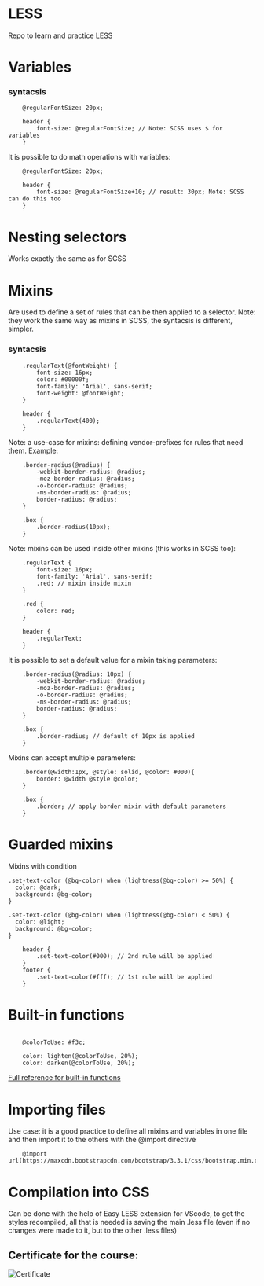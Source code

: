 # LESS
Repo to learn and practice LESS

# Variables
### syntacsis

```
    @regularFontSize: 20px;

    header {
        font-size: @regularFontSize; // Note: SCSS uses $ for variables
    }
```

It is possible to do math operations with variables:

```
    @regularFontSize: 20px;

    header {
        font-size: @regularFontSize+10; // result: 30px; Note: SCSS can do this too
    }
```

# Nesting selectors

Works exactly the same as for SCSS

# Mixins
Are used to define a set of rules that can be then applied to a selector. Note: they work the same way as mixins in SCSS, the syntacsis is different, simpler.

### syntacsis

```
    .regularText(@fontWeight) {
        font-size: 16px;
        color: #00000f;
        font-family: 'Arial', sans-serif;
        font-weight: @fontWeight;
    }

    header {
        .regularText(400);
    }
```

Note: a use-case for mixins: defining vendor-prefixes for rules that need them. Example:

```
    .border-radius(@radius) {
        -webkit-border-radius: @radius;
        -moz-border-radius: @radius;
        -o-border-radius: @radius;
        -ms-border-radius: @radius;
        border-radius: @radius;
    }

    .box {
        .border-radius(10px);
    }
```

Note: mixins can be used inside other mixins (this works in SCSS too):

```
    .regularText {
        font-size: 16px;
        font-family: 'Arial', sans-serif;
        .red; // mixin inside mixin
    }

    .red {
        color: red;
    }

    header {
        .regularText;
    }
```

It is possible to set a default value for a mixin taking parameters:

```
    .border-radius(@radius: 10px) {
        -webkit-border-radius: @radius;
        -moz-border-radius: @radius;
        -o-border-radius: @radius;
        -ms-border-radius: @radius;
        border-radius: @radius;
    }

    .box {
        .border-radius; // default of 10px is applied
    }
```

Mixins can accept multiple parameters:

```
    .border(@width:1px, @style: solid, @color: #000){
        border: @width @style @color;
    }

    .box {
        .border; // apply border mixin with default parameters
    }
```

# Guarded mixins
Mixins with condition

```
.set-text-color (@bg-color) when (lightness(@bg-color) >= 50%) { 
  color: @dark;
  background: @bg-color;
}

.set-text-color (@bg-color) when (lightness(@bg-color) < 50%) { 
  color: @light;
  background: @bg-color;
}

    header {
        .set-text-color(#000); // 2nd rule will be applied
    }
    footer {
        .set-text-color(#fff); // 1st rule will be applied
    }
```

# Built-in functions

```

    @colorToUse: #f3c;

    color: lighten(@colorToUse, 20%);
    color: darken(@colorToUse, 20%);

```

[Full reference for built-in functions](https://lesscss.org/functions)

# Importing files

Use case: it is a good practice to define all mixins and variables in one file and then import it to the others with the @import directive

```
    @import url(https://maxcdn.bootstrapcdn.com/bootstrap/3.3.1/css/bootstrap.min.css);
```

# Compilation into CSS

Can be done with the help of Easy LESS extension for VScode, to get the styles recompiled, all that is needed is saving the main .less file (even if no changes were made to it, but to the other .less files)

## Certificate for the course:
![Certificate](images/certificate.jpg)
